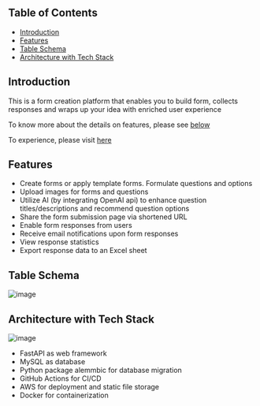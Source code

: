 ## Table of Contents

- [Introduction](#introduction)
- [Features](#features)
- [Table Schema](#table-schema)
- [Architecture with Tech Stack](#architecture-with-tech-stack)

## Introduction

This is a form creation platform that enables you to build form, collects responses and wraps up your idea with enriched
user experience

To know more about the details on features, please see [below](#-Table-Schema)

To experience, please visit [here](https://www.formrrito.fun/forms)

## Features

- Create forms or apply template forms. Formulate questions and options
- Upload images for forms and questions
- Utilize AI (by integrating OpenAI api) to enhance question titles/descriptions and recommend question options
- Share the form submission page via shortened URL
- Enable form responses from users
- Receive email notifications upon form responses
- View response statistics
- Export response data to an Excel sheet

## Table Schema

![image](https://github.com/capyba-ramen/formrrito-api-backend/assets/105725219/9016bfd6-3f49-4ba9-a7e5-8aa6b6fd0329)

## Architecture with Tech Stack

![image](https://github.com/capyba-ramen/formrrito-api-backend/assets/105725219/78406a58-8699-4892-8d83-2e4513272540)

- FastAPI as web framework
- MySQL as database
- Python package alemmbic for database migration
- GitHub Actions for CI/CD
- AWS for deployment and static file storage
- Docker for containerization
